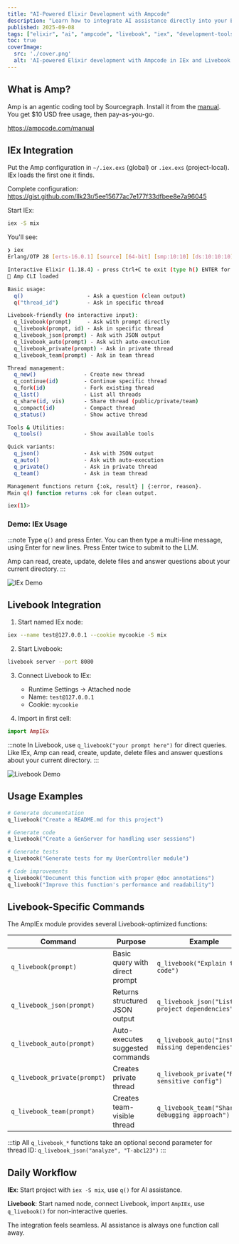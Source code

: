 ```yaml
---
title: "AI-Powered Elixir Development with Ampcode"
description: "Learn how to integrate AI assistance directly into your Elixir workflow using Ampcode in both IEx console and Livebook environments"
published: 2025-09-08
tags: ["elixir", "ai", "ampcode", "livebook", "iex", "development-tools"]
toc: true
coverImage:
  src: './cover.png'
  alt: 'AI-powered Elixir development with Ampcode in IEx and Livebook environments'
---
```

## What is Amp?

Amp is an agentic coding tool by Sourcegraph. Install it from the [manual](https://ampcode.com/manual#install). You get $10 USD free usage, then pay-as-you-go.

https://ampcode.com/manual


## IEx Integration

Put the Amp configuration in `~/.iex.exs` (global) or `.iex.exs` (project-local). IEx loads the first one it finds.

Complete configuration:
https://gist.github.com/llk23r/5ee15677ac7e177f33dfbee8e7a96045

Start IEx:

```bash
iex -S mix
```

You'll see:

```bash
❯ iex
Erlang/OTP 28 [erts-16.0.1] [source] [64-bit] [smp:10:10] [ds:10:10:10] [async-threads:1] [jit] [dtrace]

Interactive Elixir (1.18.4) - press Ctrl+C to exit (type h() ENTER for help)
🚀 Amp CLI loaded

Basic usage:
  q()                    - Ask a question (clean output)
  q("thread_id")         - Ask in specific thread

Livebook-friendly (no interactive input):
  q_livebook(prompt)     - Ask with prompt directly
  q_livebook(prompt, id) - Ask in specific thread
  q_livebook_json(prompt) - Ask with JSON output
  q_livebook_auto(prompt) - Ask with auto-execution
  q_livebook_private(prompt) - Ask in private thread
  q_livebook_team(prompt) - Ask in team thread

Thread management:
  q_new()               - Create new thread
  q_continue(id)        - Continue specific thread
  q_fork(id)            - Fork existing thread
  q_list()              - List all threads
  q_share(id, vis)      - Share thread (public/private/team)
  q_compact(id)         - Compact thread
  q_status()            - Show active thread

Tools & Utilities:
  q_tools()             - Show available tools

Quick variants:
  q_json()              - Ask with JSON output
  q_auto()              - Ask with auto-execution
  q_private()           - Ask in private thread
  q_team()              - Ask in team thread

Management functions return {:ok, result} | {:error, reason}.
Main q() function returns :ok for clean output.

iex(1)>
```

### Demo: IEx Usage

:::note
Type `q()` and press Enter. You can then type a multi-line message, using Enter for new lines. Press Enter twice to submit to the LLM.

Amp can read, create, update, delete files and answer questions about your current directory.
:::

![IEx Demo](/images/iex-demo.gif)

## Livebook Integration

1. Start named IEx node:
```bash
iex --name test@127.0.0.1 --cookie mycookie -S mix
```

2. Start Livebook:
```bash
livebook server --port 8080
```

3. Connect Livebook to IEx:
   - Runtime Settings → Attached node
   - Name: `test@127.0.0.1`
   - Cookie: `mycookie`

4. Import in first cell:
```elixir
import AmpIEx
```

:::note
In Livebook, use `q_livebook("your prompt here")` for direct queries. Like IEx, Amp can read, create, update, delete files and answer questions about your current directory.
:::

![Livebook Demo](/images/livebook-demo.gif)

## Usage Examples

```elixir
# Generate documentation
q_livebook("Create a README.md for this project")

# Generate code
q_livebook("Create a GenServer for handling user sessions")

# Generate tests
q_livebook("Generate tests for my UserController module")

# Code improvements
q_livebook("Document this function with proper @doc annotations")
q_livebook("Improve this function's performance and readability")
```

## Livebook-Specific Commands

The AmpIEx module provides several Livebook-optimized functions:

| Command | Purpose | Example |
|---------|---------|---------|
| `q_livebook(prompt)` | Basic query with direct prompt | `q_livebook("Explain this code")` |
| `q_livebook_json(prompt)` | Returns structured JSON output | `q_livebook_json("List project dependencies")` |
| `q_livebook_auto(prompt)` | Auto-executes suggested commands | `q_livebook_auto("Install missing dependencies")` |
| `q_livebook_private(prompt)` | Creates private thread | `q_livebook_private("Review sensitive config")` |
| `q_livebook_team(prompt)` | Creates team-visible thread | `q_livebook_team("Share debugging approach")` |

:::tip
All `q_livebook_*` functions take an optional second parameter for thread ID: `q_livebook_json("analyze", "T-abc123")`
:::

## Daily Workflow

**IEx**: Start project with `iex -S mix`, use `q()` for AI assistance.

**Livebook**: Start named node, connect Livebook, import `AmpIEx`, use `q_livebook()` for non-interactive queries.

The integration feels seamless. AI assistance is always one function call away. 